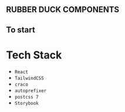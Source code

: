 ## RUBBER DUCK COMPONENTS

## To start

# Tech Stack
- `React`
- `TailwindCSS`
- `craco`
- `autoprefixer`
- `postcss 7`
- `Storybook`